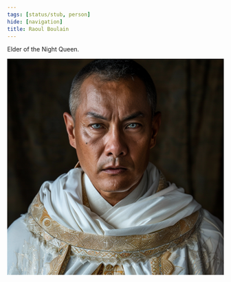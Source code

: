```yaml
---
tags: [status/stub, person]
hide: [navigation]
title: Raoul Boulain
---
```


Elder of the Night Queen.

![Raoul Boulain](../../assets/raoul-boulain.png)